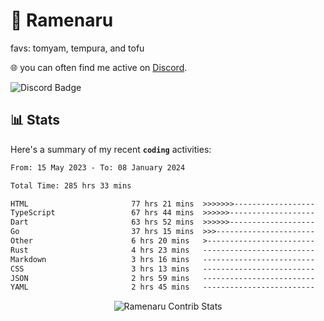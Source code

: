 # 🍜 Ramenaru
favs: tomyam, tempura, and tofu

🌐 you can often find me active on [Discord](https://discordapp.com/users/503291004200157185).

![Discord Badge](https://dcbadge.vercel.app/api/shield/503291004200157185)

## 📊 Stats

Here's a summary of my recent **`coding`** activities:

<!--START_SECTION:waka-->

```txt
From: 15 May 2023 - To: 08 January 2024

Total Time: 285 hrs 33 mins

HTML                       77 hrs 21 mins  >>>>>>>------------------   27.09 %
TypeScript                 67 hrs 44 mins  >>>>>>-------------------   23.72 %
Dart                       63 hrs 52 mins  >>>>>>-------------------   22.37 %
Go                         37 hrs 15 mins  >>>----------------------   13.05 %
Other                      6 hrs 20 mins   >------------------------   02.22 %
Rust                       4 hrs 23 mins   -------------------------   01.54 %
Markdown                   3 hrs 16 mins   -------------------------   01.15 %
CSS                        3 hrs 13 mins   -------------------------   01.13 %
JSON                       2 hrs 59 mins   -------------------------   01.05 %
YAML                       2 hrs 45 mins   -------------------------   00.97 %
```

<!--END_SECTION:waka-->

<div style="text-align: center;">
   <img align="center" src="https://github-readme-streak-stats.herokuapp.com/?user=Ramenaru&theme=dark&card_width=520" alt="Ramenaru Contrib Stats" />
</div>



